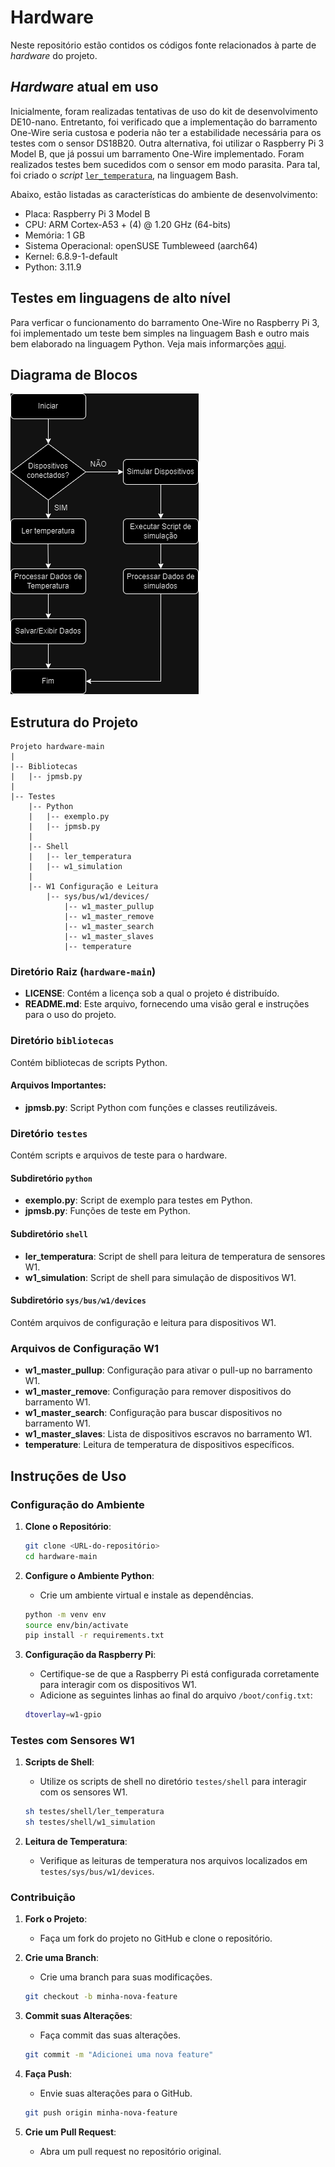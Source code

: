 # Hardware

Neste repositório estão contidos os códigos fonte relacionados à parte de *hardware* do projeto.

## *Hardware* atual em uso

Inicialmente, foram realizadas tentativas de uso do kit de desenvolvimento DE10-nano. Entretanto, foi verificado que a implementação do barramento One-Wire seria custosa e poderia não ter a estabilidade necessária para os testes com o sensor DS18B20. Outra alternativa, foi utilizar o Raspberry Pi 3 Model B, que já possui um barramento One-Wire implementado. Foram realizados testes bem sucedidos com o sensor em modo parasita. Para tal, foi criado o *script* [`ler_temperatura`](testes/ler_temperatura), na linguagem Bash.

Abaixo, estão listadas as características do ambiente de desenvolvimento:

- Placa: Raspberry Pi 3 Model B
- CPU: ARM Cortex-A53 + (4) @ 1.20 GHz (64-bits)
- Memória: 1 GB
- Sistema Operacional: openSUSE Tumbleweed (aarch64)
- Kernel: 6.8.9-1-default
- Python: 3.11.9



## Testes em linguagens de alto nível

Para verficar o funcionamento do barramento One-Wire no Raspberry Pi 3, foi implementado um teste bem simples na linguagem Bash e outro mais bem elaborado na linguagem Python. Veja mais informarções [aqui](testes/README.md).

## Diagrama de Blocos

![Diagrama de Blocos](hardware-pj3.drawio.png)

## Estrutura do Projeto

```plaintext
Projeto hardware-main
|
|-- Bibliotecas
|   |-- jpmsb.py
|
|-- Testes
    |-- Python
    |   |-- exemplo.py
    |   |-- jpmsb.py
    |
    |-- Shell
    |   |-- ler_temperatura
    |   |-- w1_simulation
    |
    |-- W1 Configuração e Leitura
        |-- sys/bus/w1/devices/
            |-- w1_master_pullup
            |-- w1_master_remove
            |-- w1_master_search
            |-- w1_master_slaves
            |-- temperature
```

### Diretório Raiz (`hardware-main`)
- **LICENSE**: Contém a licença sob a qual o projeto é distribuído.
- **README.md**: Este arquivo, fornecendo uma visão geral e instruções para o uso do projeto.

### Diretório `bibliotecas`
Contém bibliotecas de scripts Python.

#### Arquivos Importantes:
- **jpmsb.py**: Script Python com funções e classes reutilizáveis.

### Diretório `testes`
Contém scripts e arquivos de teste para o hardware.

#### Subdiretório `python`
- **exemplo.py**: Script de exemplo para testes em Python.
- **jpmsb.py**: Funções de teste em Python.

#### Subdiretório `shell`
- **ler_temperatura**: Script de shell para leitura de temperatura de sensores W1.
- **w1_simulation**: Script de shell para simulação de dispositivos W1.

#### Subdiretório `sys/bus/w1/devices`
Contém arquivos de configuração e leitura para dispositivos W1.

### Arquivos de Configuração W1
- **w1_master_pullup**: Configuração para ativar o pull-up no barramento W1.
- **w1_master_remove**: Configuração para remover dispositivos do barramento W1.
- **w1_master_search**: Configuração para buscar dispositivos no barramento W1.
- **w1_master_slaves**: Lista de dispositivos escravos no barramento W1.
- **temperature**: Leitura de temperatura de dispositivos específicos.

## Instruções de Uso

### Configuração do Ambiente

1. **Clone o Repositório**:
   ```bash
   git clone <URL-do-repositório>
   cd hardware-main
   ```

2. **Configure o Ambiente Python**:
   - Crie um ambiente virtual e instale as dependências.
   ```bash
   python -m venv env
   source env/bin/activate
   pip install -r requirements.txt
   ```

3. **Configuração da Raspberry Pi**:
   - Certifique-se de que a Raspberry Pi está configurada corretamente para interagir com os dispositivos W1. 
   - Adicione as seguintes linhas ao final do arquivo `/boot/config.txt`:
   ```bash
   dtoverlay=w1-gpio
   ```

### Testes com Sensores W1

1. **Scripts de Shell**:
   - Utilize os scripts de shell no diretório `testes/shell` para interagir com os sensores W1.
   ```bash
   sh testes/shell/ler_temperatura
   sh testes/shell/w1_simulation
   ```

2. **Leitura de Temperatura**:
   - Verifique as leituras de temperatura nos arquivos localizados em `testes/sys/bus/w1/devices`.

### Contribuição

1. **Fork o Projeto**:
   - Faça um fork do projeto no GitHub e clone o repositório.

2. **Crie uma Branch**:
   - Crie uma branch para suas modificações.
   ```bash
   git checkout -b minha-nova-feature
   ```

3. **Commit suas Alterações**:
   - Faça commit das suas alterações.
   ```bash
   git commit -m "Adicionei uma nova feature"
   ```

4. **Faça Push**:
   - Envie suas alterações para o GitHub.
   ```bash
   git push origin minha-nova-feature
   ```

5. **Crie um Pull Request**:
   - Abra um pull request no repositório original.


